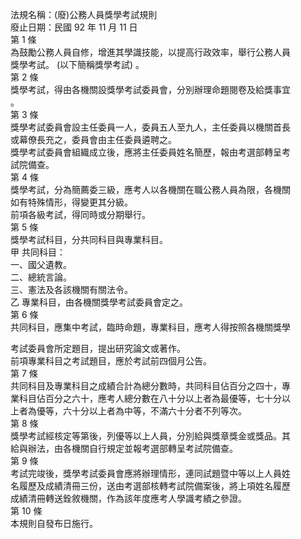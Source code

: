 法規名稱：(廢)公務人員獎學考試規則  
廢止日期：民國 92 年 11 月 11 日  
第 1 條  
為鼓勵公務人員自修，增進其學識技能，以提高行政效率，舉行公務人員  
獎學考試。 (以下簡稱獎學考試) 。  
第 2 條  
獎學考試，得由各機關設獎學考試委員會，分別辦理命題閱卷及給獎事宜  
。  
第 3 條  
獎學考試委員會設主任委員一人，委員五人至九人，主任委員以機關首長  
或幕僚長充之，委員會由主任委員遴聘之。  
獎學考試委員會組織成立後，應將主任委員姓名簡歷，報由考選部轉呈考  
試院備查。  
第 4 條  
獎學考試，分為簡薦委三級，應考人以各機關在職公務人員為限，各機關  
如有特殊情形，得變更其分級。  
前項各級考試，得同時或分期舉行。  
第 5 條  
獎學考試科目，分共同科目與專業科目。  
甲 共同科目：  
一、國父遺教。  
二、總統言論。  
三、憲法及各該機關有關法令。  
乙 專業科目，由各機關獎學考試委員會定之。  
第 6 條  
共同科目，應集中考試，臨時命題，專業科目，應考人得按照各機關獎學  


考試委員會所定題目，提出研究論文或著作。  
前項專業科目之考試題目，應於考試前四個月公告。  
第 7 條  
共同科目及專業科目之成績合計為總分數時，共同科目佔百分之四十，專  
業科目佔百分之六十，應考人總分數在八十分以上者為最優等，七十分以  
上者為優等，六十分以上者為中等，不滿六十分者不列等次。  
第 8 條  
獎學考試經核定等第後，列優等以上人員，分別給與獎章獎金或獎品。其  
給與辦法，由各機關自行規定並報考選部轉呈考試院備查。  
第 9 條  
考試完竣後，獎學考試委員會應將辦理情形，連同試題暨中等以上人員姓  
名履歷及成績清冊三份，送由考選部核轉考試院備案後，將上項姓名履歷  
成績清冊轉送銓敘機關，作為該年度應考人學識考績之參證。  
第 10 條  
本規則自發布日施行。  


